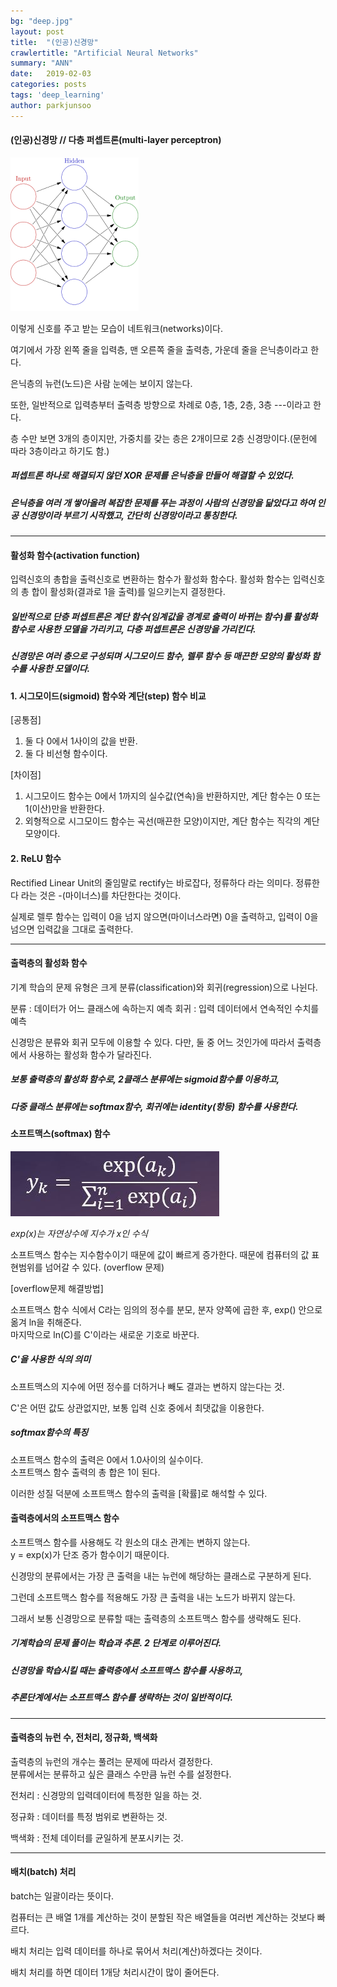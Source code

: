 ```yaml
---
bg: "deep.jpg"
layout: post
title:  "(인공)신경망"
crawlertitle: "Artificial Neural Networks"
summary: "ANN"
date:   2019-02-03
categories: posts
tags: 'deep_learning'
author: parkjunsoo
---
```


#### (인공)신경망 // 다층 퍼셉트론(multi-layer perceptron)



![ANN](https://github.com/junsoofeb/junsoofeb.github.io/raw/master/assets/images/ANN.png)

이렇게 신호를 주고 받는 모습이 네트워크(networks)이다.

여기에서 가장 왼쪽 줄을 입력층, 맨 오른쪽 줄을 출력층, 가운데 줄을 은닉층이라고 한다.

은닉층의 뉴런(노드)은 사람 눈에는 보이지 않는다.

또한, 일반적으로 입력층부터 출력층 방향으로 차례로 0층, 1층, 2층, 3층 ---이라고 한다.

층 수만 보면 3개의 층이지만, 가중치를 갖는 층은 2개이므로 2층 신경망이다.(문헌에 따라 3층이라고 하기도 함.)
##### 퍼셉트론 하나로 해결되지 않던 XOR 문제를 은닉층을 만들어 해결할 수 있었다.
##### 은닉층을 여러 개 쌓아올려 복잡한 문제를 푸는 과정이 사람의 신경망을 닮았다고 하여 인공 신경망이라 부르기 시작했고, 간단히 신경망이라고 통칭한다.
***

#### 활성화 함수(activation function)

입력신호의 총합을 출력신호로 변환하는 함수가 활성화 함수다.
활성화 함수는 입력신호의 총 합이 활성화(결과로 1을 출력)를 일으키는지 결정한다.

##### 일반적으로 단층 퍼셉트론은 계단 함수(임계값을 경계로 출력이 바뀌는 함수)를 활성화 함수로 사용한 모델을 가리키고, 다층 퍼셉트론은 신경망을 가리킨다.

##### 신경망은 여러 층으로 구성되며 시그모이드 함수, 렐루 함수 등 매끈한 모양의 활성화 함수를 사용한 모델이다.

#### 1. 시그모이드(sigmoid) 함수와 계단(step) 함수 비교


[공통점]
1) 둘 다 0에서 1사이의 값을 반환.
2) 둘 다 비선형 함수이다.

[차이점]
1) 시그모이드 함수는 0에서 1까지의 실수값(연속)을 반환하지만, 계단 함수는 0 또는 1(이산)만을 반환한다.
2) 외형적으로 시그모이드 함수는 곡선(매끈한 모양)이지만, 계단 함수는 직각의 계단 모양이다.

#### 2. ReLU 함수

Rectified Linear Unit의 줄임말로 rectify는 바로잡다, 정류하다 라는 의미다.
정류한다 라는 것은 -(마이너스)를 차단한다는 것이다.

실제로 렐루 함수는 입력이 0을 넘지 않으면(마이너스라면) 0을 출력하고,
입력이 0을 넘으면 입력값을 그대로 출력한다.

***
#### 출력층의 활성화 함수

기계 학습의 문제 유형은 크게 분류(classification)와 회귀(regression)으로 나뉜다.

분류 : 데이터가 어느 클래스에 속하는지 예측
회귀 : 입력 데이터에서 연속적인 수치를 예측

신경망은 분류와 회귀 모두에 이용할 수 있다.
다만, 둘 중 어느 것인가에 따라서 출력층에서 사용하는 활성화 함수가 달라진다.

##### 보통 출력층의 활성화 함수로, 2클래스 분류에는 sigmoid함수를 이용하고,
##### 다중 클래스 분류에는 softmax함수, 회귀에는 identity(항등) 함수를 사용한다.

#### 소프트맥스(softmax) 함수

![softmax](https://github.com/junsoofeb/junsoofeb.github.io/raw/master/assets/images/softmax.jpg)

_exp(x)는 자연상수에 지수가 x인 수식_

소프트맥스 함수는 지수함수이기 때문에 값이 빠르게 증가한다.
때문에 컴퓨터의 값 표현범위를 넘어갈 수 있다. (overflow 문제)

[overflow문제 해결방법]  

소프트맥스 함수 식에서 C라는 임의의 정수를 분모, 분자 양쪽에 곱한 후, exp() 안으로 옮겨 ln을 취해준다.  
마지막으로 ln(C)를 C'이라는 새로운 기호로 바꾼다.

##### C'을 사용한 식의 의미

 소프트맥스의 지수에 어떤 정수를 더하거나 빼도 결과는 변하지 않는다는 것.

C'은 어떤 값도 상관없지만, 보통 입력 신호 중에서 최댓값을 이용한다.

##### softmax함수의 특징

소프트맥스 함수의 출력은 0에서 1.0사이의 실수이다.  
소프트맥스 함수 출력의 총 합은 1이 된다.

이러한 성질 덕분에 소프트맥스 함수의 출력을 [확률]로 해석할 수 있다.

#### 출력층에서의 소프트맥스 함수

소프트맥스 함수를 사용해도 각 원소의 대소 관계는 변하지 않는다.  
y = exp(x)가 단조 증가 함수이기 때문이다.

신경망의 분류에서는 가장 큰 출력을 내는 뉴런에 해당하는 클래스로 구분하게 된다.

그런데 소프트맥스 함수를 적용해도 가장 큰 출력을 내는 노드가 바뀌지 않는다.

그래서 보통 신경망으로 분류할 때는 출력층의 소프트맥스 함수를 생략해도 된다.

##### 기계학습의 문제 풀이는 학습과 추론. 2 단계로 이루어진다.
##### 신경망을 학습시킬 때는 출력층에서 소프트맥스 함수를 사용하고,
##### 추론단계에서는 소프트맥스 함수를 생략하는 것이 일반적이다.
***

#### 출력층의 뉴런 수, 전처리, 정규화, 백색화

출력층의 뉴런의 개수는 풀려는 문제에 따라서 결정한다.  
분류에서는 분류하고 싶은 클래스 수만큼 뉴런 수를 설정한다.

전처리 : 신경망의 입력데이터에 특정한 일을 하는 것.

정규화 : 데이터를 특정 범위로 변환하는 것.

백색화 : 전체 데이터를 균일하게 분포시키는 것.

***

#### 배치(batch) 처리

batch는 일괄이라는 뜻이다.  

컴퓨터는 큰 배열 1개를 계산하는 것이 분할된 작은 배열들을 여러번 계산하는 것보다 빠르다.

배치 처리는 입력 데이터를 하나로 묶어서 처리(계산)하겠다는 것이다.  

배치 처리를 하면 데이터 1개당 처리시간이 많이 줄어든다.
